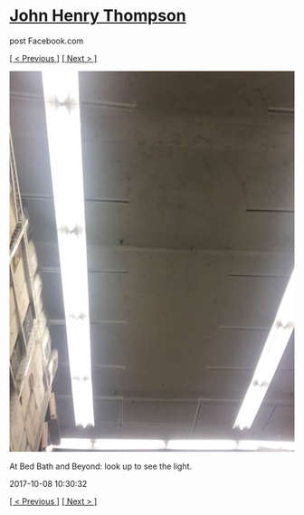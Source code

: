 # [John Henry Thompson](../README.md)
post Facebook.com

[[ < Previous ]](2017-10-13-3.md) [[ Next > ]](2017-10-07-1.md)

[![](../media/2017-10-08/Timeline-Photos-At-Bed-Bath-and-Beyond-look-up-to-see-the-light.jpg)](../README.md)

At Bed Bath and Beyond: look up to see the light.

2017-10-08 10:30:32

[[ < Previous ]](2017-10-13-3.md) [[ Next > ]](2017-10-07-1.md)
